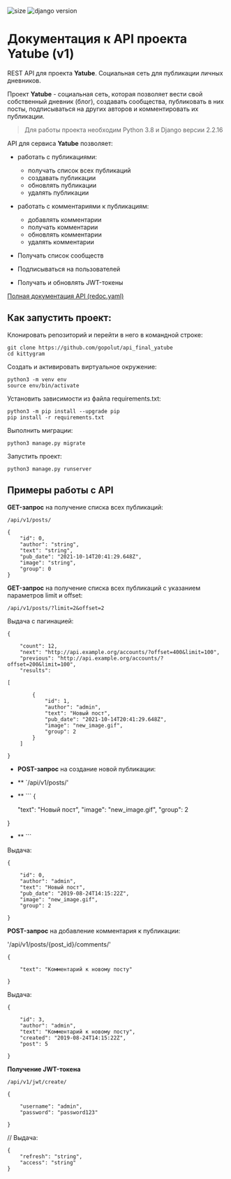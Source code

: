 ![size](https://img.shields.io/github/languages/code-size/gopolut/api_final_yatube)
![django version](https://img.shields.io/pypi/pyversions/Django)

# Документация к API проекта Yatube (v1)

REST API для проекта **Yatube**. Социальная сеть для публикации личных дневников.

Проект **Yatube** - социальная сеть, которая позволяет вести свой собственный дневник (блог),
создавать сообщества, публиковать в них посты, подписываться на других авторов и комментировать их публикации.

> Для работы проекта необходим Python 3.8 и Django версии 2.2.16

API для сервиса **Yatube** позволяет:
+ работать с публикациями:
  + получать список всех публикаций
  + создавать публикации
  + обновлять публикации
  + удалять публикации

+ работать с комментариями к публикациям:
  + добавлять комментарии
  + получать комментарии
  + обновлять комментарии
  + удалять комментарии

+ Получать список сообществ
+ Подписываться на пользователей
+ Получать и обновлять JWT-токены

[Полная документация API (redoc.yaml)](https://github.com/gopolut/api_final_yatube/blob/master/yatube_api/static/redoc.yaml)

## Как запустить проект:

Клонировать репозиторий и перейти в него в командной строке:

```
git clone https://github.com/gopolut/api_final_yatube
cd kittygram
```

Cоздать и активировать виртуальное окружение:

```
python3 -m venv env
source env/bin/activate
```
Установить зависимости из файла requirements.txt:

```
python3 -m pip install --upgrade pip
pip install -r requirements.txt
```

Выполнить миграции:

```
python3 manage.py migrate
```

Запустить проект:

```
python3 manage.py runserver
```

## Примеры работы с API

**GET-запрос** на получение списка всех публикаций:

`/api/v1/posts/`

```
{
    "id": 0,
    "author": "string",
    "text": "string",
    "pub_date": "2021-10-14T20:41:29.648Z",
    "image": "string",
    "group": 0
}
```
**GET-запрос** на получение списка всех публикаций с указанием параметров limit и offset:

`/api/v1/posts/?limit=2&offset=2`

Выдача с пагинацией:

```
{

    "count": 12,
    "next": "http://api.example.org/accounts/?offset=400&limit=100",
    "previous": "http://api.example.org/accounts/?offset=200&limit=100",
    "results": 

[

        {
            "id": 1,
            "author": "admin",
            "text": "Новый пост",
            "pub_date": "2021-10-14T20:41:29.648Z",
            "image": "new_image.gif",
            "group": 2
        }
    ]

}
```
* **POST-запрос** на создание новой публикации:

* ** `/api/v1/posts/'

* ** ```
{

    "text": "Новый пост",
    "image": "new_image.gif",
    "group": 2

}
* ** ```

Выдача:

```
{

    "id": 0,
    "author": "admin",
    "text": "Новый пост",
    "pub_date": "2019-08-24T14:15:22Z",
    "image": "new_image.gif",
    "group": 2

}
```

**POST-запрос** на добавление комментария к публикации:

'/api/v1/posts/{post_id}/comments/'

```
{

    "text": "Комментарий к новому посту"

}
```

Выдача:

```
{

    "id": 3,
    "author": "admin",
    "text": "Комментарий к новому посту",
    "created": "2019-08-24T14:15:22Z",
    "post": 5

}
```

**Получение JWT-токена**

`/api/v1/jwt/create/`

```
{

    "username": "admin",
    "password": "password123"

}
```

// Выдача:

```
{
    "refresh": "string",
    "access": "string"
}
```